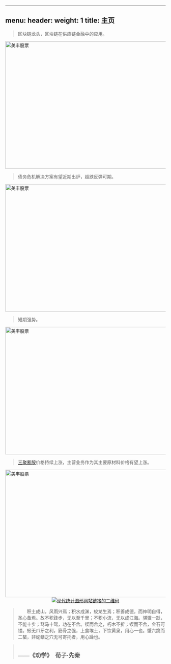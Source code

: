 
---
menu:
  header:
    weight: 1
title: 主页
---



>区块链龙头，区块链在供应链金融中的应用。

<div class="sidebarLine">
<a href="http://finance.sina.com.cn/realstock/company/sh600093/nc.shtml" target="_blank">
<img src="http://image.sinajs.cn/newchart/min/n/sh600093.gif" alt="美丰股票" height="400" width="900"></a></div>

>债务危机解决方案有望近期出炉，超跌反弹可期。

<div class="sidebarLine">
<a href="http://finance.sina.com.cn/realstock/company/sh600340/nc.shtml" target="_blank">
<img src="http://image.sinajs.cn/newchart/min/n/sh600340.gif" alt="美丰股票" height="400" width="900"></a></div>

>短期强势。

<div class="sidebarLine">
<a href="http://finance.sina.com.cn/realstock/company/sz000566/nc.shtml" target="_blank">
<img src="http://image.sinajs.cn/newchart/min/n/sz000566.gif" alt="美丰股票" height="400" width="900"></a></div>

>[三聚氰胺](https://www.sci99.com/monitormobile-94915214-0.html)价格持续上涨，主营业务作为其主要原材料价格有望上涨。


<div class="sidebarLine">
<a href="http://finance.sina.com.cn/realstock/company/sz000731/nc.shtml" target="_blank">
<img src="http://image.sinajs.cn/newchart/min/n/sz000731.gif" alt="美丰股票" height="400" width="900"></a></div>




<center>
<a href="https://msg2020.pzhao.org/">
  <img src="https://gitee.com/shao818/Figure/raw/master/%E6%9D%9C%E9%82%A6%E5%88%86%E6%9E%90%E5%9B%BE.png" style="zoom: 100%;" align="middle" alt="现代统计图形网站链接的二维码" />
</a>
</center>




> <font face="思源宋体 CN" >　　积土成山，风雨兴焉；积水成渊，蛟龙生焉；积善成德，而神明自得，圣心备焉。故不积跬步，无以至千里；不积小流，无以成江海。骐骥一跃，不能十步；驽马十驾，功在不舍。锲而舍之，朽木不折；锲而不舍，金石可镂。蚓无爪牙之利，筋骨之强，上食埃土，下饮黄泉，用心一也。蟹六跪而二螯，非蛇鳝之穴无可寄托者，用心躁也。

>　　　　　　　　　　　　　　　　　　　　　　　　　　　　　          　　**<font size=4 >——《劝学》　荀子·先秦</font>**
        



</font>





